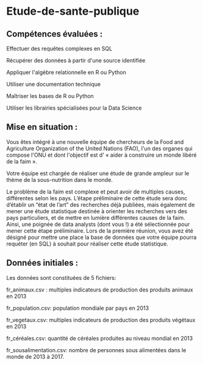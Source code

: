 # Etude-de-sante-publique

## Compétences évaluées :

Effectuer des requêtes complexes en SQL

Récupérer des données à partir d'une source identifiée

Appliquer l'algèbre relationnelle en R ou Python

Utiliser une documentation technique

Maîtriser les bases de R ou Python

Utiliser les librairies spécialisées pour la Data Science

## Mise en situation :

Vous êtes intégré à une nouvelle équipe de chercheurs de la Food and Agriculture Organization of the United Nations (FAO), l'un des organes qui compose l'ONU et dont l'objectif est d' « aider à construire un monde libéré de la faim ».

Votre équipe est chargée de réaliser une étude de grande ampleur sur le thème de la sous-nutrition dans le monde.

Le problème de la faim est complexe et peut avoir de multiples causes, différentes selon les pays. L’étape préliminaire de cette étude sera donc d’établir un “état de l’art” des recherches déjà publiées, mais également de mener une étude statistique destinée à orienter les recherches vers des pays particuliers, et de mettre en lumière différentes causes de la faim. Ainsi, une poignée de data analysts (dont vous !) a été sélectionnée pour mener cette étape préliminaire. Lors de la première réunion, vous avez été désigné pour mettre une place la base de données que votre équipe pourra requéter (en SQL) à souhait pour réaliser cette étude statistique.

## Données initiales :

Les données sont constituées de 5 fichiers:

fr_animaux.csv : multiples indicateurs de production des produits animaux en 2013

fr_population.csv: population mondiale par pays en 2013

fr_vegetaux.csv: multiples indicateurs de production des produits végétaux en 2013

fr_céréales.csv: quantité de céréales produites au niveau mondial en 2013

fr_sousalimentation.csv: nombre de personnes sous alimentées dans le monde de 2013 à 2017.
